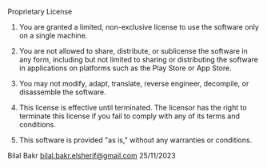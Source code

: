 Proprietary License

1. You are granted a limited, non-exclusive license to use the software only on a single machine.

2. You are not allowed to share, distribute, or sublicense the software in any form, including but not limited to sharing or distributing the software in applications on platforms such as the Play Store or App Store.

3. You may not modify, adapt, translate, reverse engineer, decompile, or disassemble the software.

4. This license is effective until terminated. The licensor has the right to terminate this license if you fail to comply with any of its terms and conditions.

5. This software is provided "as is," without any warranties or conditions.

Bilal Bakr
bilal.bakr.elsherif@gmail.com
25/11/2023